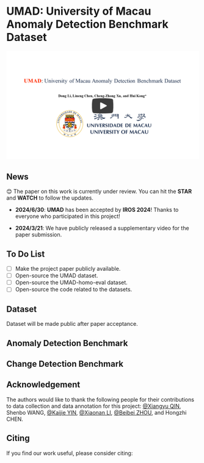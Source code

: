 # UMAD: University of Macau Anomaly Detection Benchmark Dataset

[![UMAD: University of Macau Anomaly Detection Benchmark Dataset](IMG/1.png)](https://www.youtube.com/watch?v=xORb4H-AyNw "UMAD: University of Macau Anomaly Detection Benchmark Dataset")

## News

😊 The paper on this work is currently under review. You can hit the **STAR** and **WATCH** to follow the updates.

- **2024/6/30**: **UMAD** has been accepted by **IROS 2024**! Thanks to everyone who participated in this project!

- **2024/3/21**: We have publicly released a supplementary video for the paper submission.

## To Do List

- [ ] Make the project paper publicly available.
- [ ] Open-source the UMAD dataset.
- [ ] Open-source the UMAD-homo-eval dataset.
- [ ] Open-source the code related to the datasets.

## Dataset

Dataset will be made public after paper acceptance.

## Anomaly Detection Benchmark

## Change Detection Benchmark

## Acknowledgement

The authors would like to thank the following people for their contributions to data collection and data annotation for this project: [@Xiangyu QIN](https://github.com/carter-qin), Shenbo WANG, [@Kaijie YIN](https://github.com/exaids66), [@Xiaonan LI](https://github.com/12mango), [@Beibei ZHOU](https://github.com/zbb9999), and Hongzhi CHEN.

## Citing

If you find our work useful, please consider citing:
